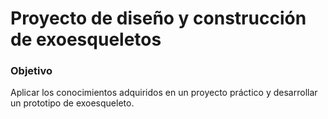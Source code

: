 # Proyecto de diseño y construcción de exoesqueletos

### Objetivo

Aplicar los conocimientos adquiridos en un proyecto práctico y desarrollar un prototipo de exoesqueleto.